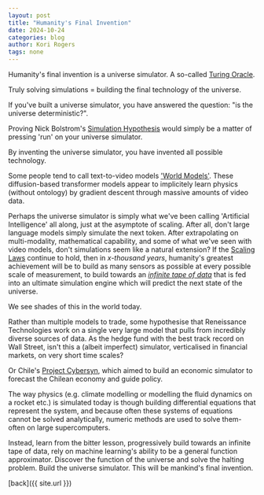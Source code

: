 ```yaml
---
layout: post
title: "Humanity's Final Invention"
date: 2024-10-24
categories: blog
author: Kori Rogers
tags: none
---
```

Humanity's final invention is a universe simulator. A so-called [Turing Oracle](https://en.wikipedia.org/wiki/Oracle_machine).

Truly solving simulations = building the final technology of the universe.

If you've built a universe simulator, you have answered the question: "is the universe deterministic?".

Proving Nick Bolstrom's [Simulation Hypothesis](https://en.wikipedia.org/wiki/Simulation_hypothesis) would simply be a matter of pressing 'run' on your universe simulator.

By inventing the universe simulator, you have invented all possible technology. 

Some people tend to call text-to-video models ['World Models'](https://openai.com/index/video-generation-models-as-world-simulators/). These diffusion-based transformer models appear to implicitely learn physics (without ontology) by gradient descent through massive amounts of video data.

Perhaps the universe simulator is simply what we've been calling 'Artificial Intelligence' all along, just at the asymptote of scaling. After all, don't large language models simply simulate the next token. After extrapolating on multi-modality, mathematical capability, and some of what we've seen with video models, don't simulations seem like a natural extension? If the [Scaling Laws](https://arxiv.org/abs/2001.08361) continue to hold, then in *x-thousand years*, humanity's greatest achievement will be to build as many sensors as possible at every possible scale of measurement, to build towards an [*infinite tape of data*](https://en.wikipedia.org/wiki/Turing_completeness) that is fed into an ultimate simulation engine which will predict the next state of the universe.

We see shades of this in the world today. 

Rather than multiple models to trade, some hypothesise that Reneissance Technologies work on a single very large model that pulls from incredibly diverse sources of data. As the hedge fund with the best track record on Wall Street, isn't this a (albeit imperfect) simulator, verticalised in financial markets, on very short time scales? 

Or Chile's [Project Cybersyn](https://en.wikipedia.org/wiki/Project_Cybersyn), which aimed to build an economic simulator to forecast the Chilean economy and guide policy. 

The way physics (e.g. climate modelling or modelling the fluid dynamics on a rocket etc.) is simulated today is though building differential equations that represent the system, and because often these systems of equations cannot be solved analytically, numeric methods are used to solve them- often on large supercomputers.

Instead, learn from the bitter lesson, progressively build towards an infinite tape of data, rely on machine learning's ability to be a general function approximator. Discover the function of the universe and solve the halting problem. Build the universe simulator. This will be mankind's final invention. 

[back]({{ site.url }})
